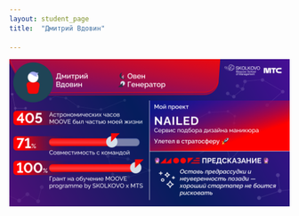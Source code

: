 ```yaml
---
layout: student_page
title:  "Дмитрий Вдовин"

---
```


<img class="img-fluid" src="/img/posts/Дмитрий Вдовин.png" alt="moove-2">
